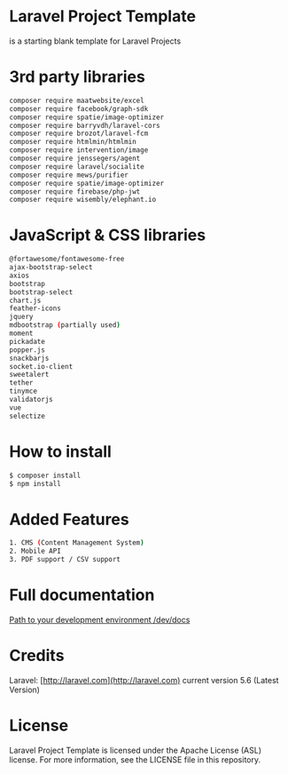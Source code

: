 # Laravel Project Template
is a starting blank template for Laravel Projects

# 3rd party libraries
```sh
composer require maatwebsite/excel
composer require facebook/graph-sdk
composer require spatie/image-optimizer
composer require barryvdh/laravel-cors
composer require brozot/laravel-fcm
composer require htmlmin/htmlmin
composer require intervention/image
composer require jenssegers/agent
composer require laravel/socialite
composer require mews/purifier
composer require spatie/image-optimizer
composer require firebase/php-jwt
composer require wisembly/elephant.io
```

# JavaScript & CSS libraries
```sh
@fortawesome/fontawesome-free
ajax-bootstrap-select
axios
bootstrap
bootstrap-select
chart.js
feather-icons
jquery
mdbootstrap (partially used)
moment
pickadate
popper.js
snackbarjs
socket.io-client
sweetalert
tether
tinymce
validatorjs
vue
selectize
```

# How to install
```sh
$ composer install
$ npm install
```

# Added Features
```sh
1. CMS (Content Management System)
2. Mobile API
3. PDF support / CSV support
```

# Full documentation
[Path to your development environment /dev/docs](http://localhost/dev/docs)

# Credits
Laravel: [http://laravel.com](http://laravel.com) current version 5.6 (Latest Version)

# License
Laravel Project Template is licensed under the Apache License (ASL) license. For more information, see the LICENSE file in this repository.
